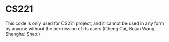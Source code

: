 # CS221
This code is only used for CS221 project, and it cannot be used in any form by anyone without the permission of its users (Cheng Cai, Bojun Wang, Shenghui Shao.)
 
